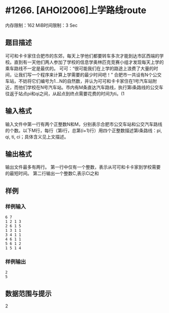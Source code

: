 # #1266. [AHOI2006]上学路线route

内存限制：162 MiB时间限制：3 Sec

## 题目描述

可可和卡卡家住合肥市的东郊，每天上学他们都要转车多次才能到达市区西端的学校。直到有一天他们两人参加了学校的信息学奥林匹克竞赛小组才发现每天上学的乘车路线不一定是最优的。
可可：“很可能我们在上学的路途上浪费了大量的时间，让我们写一个程序来计算上学需要的最少时间吧！”
合肥市一共设有N个公交车站，不妨将它们编号为1…N的自然数，并认为可可和卡卡家住在1号汽车站附近，而他们学校在N号汽车站。市内有M条直达汽车路线，执行第i条路线的公交车往返于站点pi和qi之间，从起点到终点需要花费的时间为ti。(1

## 输入格式

输入文件中第一行有两个正整数N和M，分别表示合肥市公交车站和公交汽车路线的个数。以下M行，每行（第i行，总第(i+1)行）用四个正整数描述第i条路线：pi, qi, ti, ci；具体含义见上文描述。

## 输出格式

输出文件最多有两行。
第一行中仅有一个整数，表示从可可和卡卡家到学校需要的最短时间。
第二行输出一个整数C,表示Ci之和

## 样例

### 样例输入

    
    6 7
    1 2 1 3
    2 6 1 5
    1 3 1 1
    3 4 1 1
    4 6 1 1
    5 6 1 2
    1 5 1 4
    
    

### 样例输出

    
    2 
    5
    
    
    

## 数据范围与提示

2
